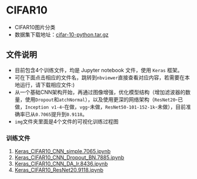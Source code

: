 # CIFAR10
- CIFAR10图片分类
- 数据集下载地址：[cifar-10-python.tar.gz](http://www.cs.toronto.edu/~kriz/cifar-10-python.tar.gz)
## 文件说明
- 目前包含4个训练文件，均是 Jupyter notebook 文件，使用 `Keras` 框架。
- 可在下面点击相应的文件名，跳转到`nbviewer`直接查看对应内容，若需要在本地运行，请下载相应文件:)
- 从一个基础CNN架构开始，再通过图像增强，优化模型结构（增加滤波器的数量，使用`Dropout`和`atchNormal`），以及使用更深的网络架构（`ResNet20`-已做，`Inception v1-4`-在做，`vgg`-未做，`ResNet50-101-152-1k`-未做），目前准确率已从`0.7065`提升到`0.9118`。
- `img`文件夹里面是4个文件的可视化训练过程图
### 训练文件
1. [Keras_CIFAR10_CNN_simple.7065.ipynb](https://nbviewer.jupyter.org/github/acphart/CIFAR10/blob/master/Keras_CIFAR10_CNN_simple.7065.ipynb)
2. [Keras_CIFAR10_CNN_Dropout_BN.7885.ipynb](https://nbviewer.jupyter.org/github/acphart/CIFAR10/blob/master/Keras_CIFAR10_CNN_Dropout_BN.7885.ipynb)
3. [Keras_CIFAR10_CNN_DA_lr.8436.ipynb](https://nbviewer.jupyter.org/github/acphart/CIFAR10/blob/master/Keras_CIFAR10_CNN_DA_lr.8436.ipynb)
4. [Keras_CIFAR10_ResNet20.9118.ipynb](https://nbviewer.jupyter.org/github/acphart/CIFAR10/blob/master/Keras_CIFAR10_ResNet20.9118.ipynb)
